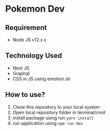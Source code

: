 # Pokemon Dev

## Requirement
- Node JS v12.x.x

## Technology Used
- Next JS
- Graphql 
- CSS in JS using emotion.sh

## How to use?
1. Clone this repository to your local system
2. Open local repository folder in terminal/cmd
3. install package using run `yarn install`
4. run application using `npm run dev`

